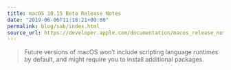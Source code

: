 ```yaml
---
title: macOS 10.15 Beta Release Notes
date: "2019-06-06T11:18:21+00:00"
permalink: blog/sab/index.html
source_url: https://developer.apple.com/documentation/macos_release_notes/macos_10_15_beta_release_notes#3318257
---
```


> Future versions of macOS won’t include scripting language runtimes by default, and might require you to install additional packages.
